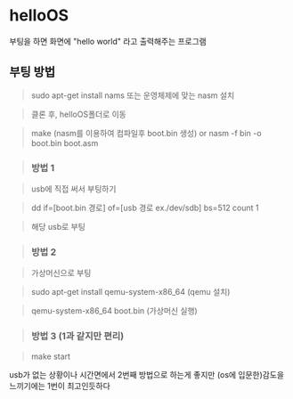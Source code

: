 # helloOS
부팅을 하면 화면에 "hello world" 라고 출력해주는 프로그램



## 부팅 방법

> sudo apt-get install nams 또는 운영체제에 맞는 nasm 설치

> 클론 후, helloOS폴더로 이동

> make (nasm를 이용하여 컴파일후 boot.bin 생성) or nasm -f bin -o boot.bin boot.asm



> ### 방법 1

> usb에 직접 써서 부팅하기

> dd if=[boot.bin 경로] of=[usb 경로 ex./dev/sdb] bs=512 count 1

> 해당 usb로 부팅

>

> ### 방법 2

> 가상머신으로 부팅

> sudo apt-get install qemu-system-x86_64 (qemu 설치)

> qemu-system-x86_64 boot.bin (가상머신 실행)

>

> ### 방법 3 (1과 같지만 편리)

> make start



usb가 없는 상황이나 시간면에서 2번째 방법으로 하는게 좋지만 (os에 입문한)감도을 느끼기에는 1번이 최고인듯하다
